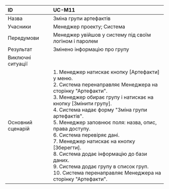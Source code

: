 | ID  | UC-M11  |
|:---|:---|
|Назва   | Зміна групи артефактів |
|Учасники   | Менеджер проекту; Система |
|Передумови  | Менеджер увійшов у систему під своїм логіном і паролем |
|Результат| Змінено інформацію про групу |
|Виключні ситуації||
|Основний сценарій|1. Менеджер натискає кнопку [Артефакти] у меню. <br>2. Система перенаправляє Менеджера на сторінку "Артефакти". <br>3. Менеджер обирає групу і натискає на кнопку [Змінити групу].<br> 4. Система надає форму "Зміна групи артефактів". <br>5. Менеджер заповнює поля: назва, опис, права доступу. <br> 6. Система перевіряє дані. <br>7. Менеджер натискає на кнопку [Зберегти]. <br>8. Система додає інформацію до бази даних. <br>9. Система додає групу в список груп. <br>10. Система перенаправляє Менеджера на сторінку "Артефакти".

